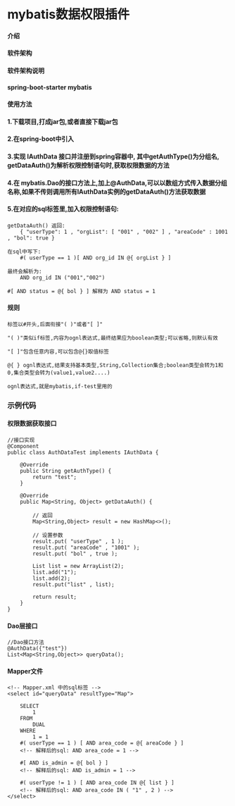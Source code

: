 # mybatis数据权限插件

#### 介绍


#### 软件架构
#### 软件架构说明
#### spring-boot-starter mybatis

#### 使用方法

#### 1.下载项目,打成jar包,或者直接下载jar包
#### 2.在spring-boot中引入
#### 3.实现 IAuthData 接口并注册到spring容器中, 其中getAuthType()为分组名, getDataAuth()为解析权限控制语句时,获取权限数据的方法
#### 4.在 mybatis.Dao的接口方法上,加上@AuthData,可以以数组方式传入数据分组名称,如果不传则调用所有IAuthData实例的getDataAuth()方法获取数据
#### 5.在对应的sql标签里,加入权限控制语句:
```
getDataAuth() 返回: 
    { "userType": 1 , "orgList": [ "001" , "002" ] , "areaCode" : 1001 , "bol": true }
    
在sql中写下: 
    #( userType == 1 )[ AND org_id IN @{ orgList } ]
        
最终会解析为: 
    AND org_id IN ("001","002")
    
#[ AND status = @{ bol } ] 解释为 AND status = 1
``` 
#### 规则
````
标签以#开头,后面衔接"( )"或者"[ ]"

"( )"类似if标签,内容为ognl表达式,最终结果应为boolean类型;可以省略,则默认有效

"[ ]"包含任意内容,可以包含@{}取值标签

@{ } ognl表达式,结果支持基本类型,String,Collection集合;boolean类型会转为1和0,集合类型会转为(value1,value2....)

ognl表达式,就是mybatis,if-test里用的
````
### 示例代码
#### 权限数据获取接口
```
//接口实现
@Component
public class AuthDataTest implements IAuthData {

    @Override
    public String getAuthType() {
        return "test";
    }

    @Override
    public Map<String, Object> getDataAuth() {
        
        // 返回
        Map<String,Object> result = new HashMap<>();
        
        // 设置参数
        result.put( "userType" , 1 );
        result.put( "areaCode" , "1001" );
        result.put( "bol" , true );
        
        List list = new ArrayList(2);
        list.add("1");
        list.add(2);
        result.put("list" , list);
        
        return result;
    }
}
```
#### Dao层接口
```
//Dao接口方法
@AuthData({"test"})
List<Map<String,Object>> queryData();
```
#### Mapper文件
```
<!-- Mapper.xml 中的sql标签 -->
<select id="queryData" resultType="Map">

    SELECT 
        1 
    FROM
        DUAL
    WHERE
        1 = 1
    #( userType == 1 ) [ AND area_code = @{ areaCode } ]
    <!-- 解释后的sql: AND area_code = 1 -->
    
    #[ AND is_admin = @{ bol } ]
    <!-- 解释后的sql: AND is_admin = 1 -->
    
    #( userType != 1 ) [ AND area_code IN @{ list } ]
    <!-- 解释后的sql: AND area_code IN ( "1" , 2 ) -->
</select>
```
